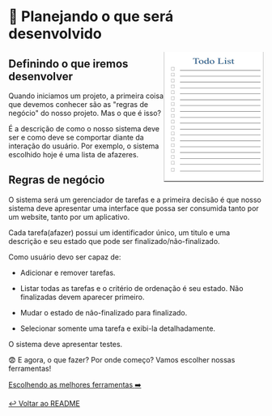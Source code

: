 # :thought_balloon: Planejando o que será desenvolvido

<p align="center">
  <img style="float: right;" src="/imgs/todolist.png" alt="Lista de tarefas"/>
</p>

## Definindo o que iremos desenvolver

Quando iniciamos um projeto, a primeira coisa que devemos conhecer são as "regras de negócio" do nosso projeto. Mas o que é isso?

É a descrição de como o nosso sistema deve ser e como deve se comportar diante da interação do usuário. Por exemplo, o sistema escolhido hoje é uma lista de afazeres.


## Regras de negócio

O sistema será um gerenciador de tarefas e a primeira decisão é que nosso sistema deve apresentar uma interface que possa ser consumida tanto por um website, tanto por um aplicativo.

Cada tarefa(afazer) possui um identificador único, um titulo e uma descrição e seu estado que pode ser finalizado/não-finalizado.

Como usuário devo ser capaz de:

 - Adicionar e remover tarefas.

 - Listar todas as tarefas e o critério de ordenação é seu estado. Não finalizadas devem aparecer primeiro.

 - Mudar o estado de não-finalizado para finalizado.

 - Selecionar somente uma tarefa e exibi-la detalhadamente.

O sistema deve apresentar testes.

:fearful: E agora, o que fazer? Por onde começo? Vamos escolher nossas ferramentas!

[Escolhendo as melhores ferramentas :arrow_right:](ferramentas.md)

[:leftwards_arrow_with_hook: Voltar ao README ](README.md)
